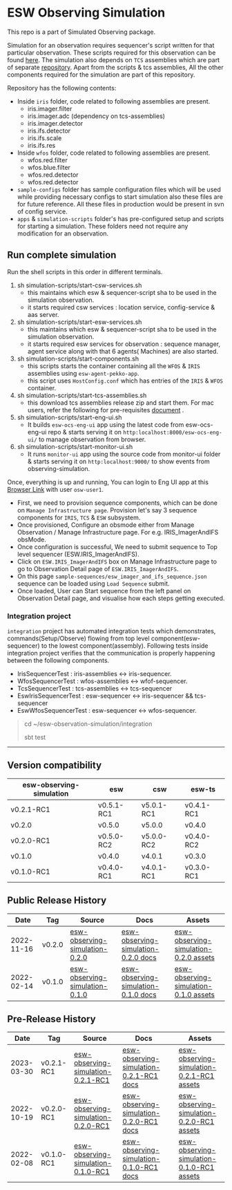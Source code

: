 # ESW Observing Simulation

This repo is a part of Simulated Observing package.

Simulation for an observation requires sequencer's script written for that particular observation. These scripts
required for this observation can be
found [here](https://github.com/tmtsoftware/sequencer-scripts/tree/esw-observing-simulation). The simulation also
depends on `TCS` assemblies which are part of separate [repository](https://github.com/tmtsoftware/tcs-vslice-0.4).
Apart from the scripts & tcs assemblies, All the other components required for the simulation are part of this
repository.

Repository has the following contents:

- Inside `iris` folder, code related to following assemblies are present.
    - iris.imager.filter
    - iris.imager.adc (dependency on tcs-assemblies)
    - iris.imager.detector
    - iris.ifs.detector
    - iris.ifs.scale
    - iris.ifs.res
- Inside `wfos` folder, code related to following assemblies are present.
    - wfos.red.filter
    - wfos.blue.filter
    - wfos.red.detector
    - wfos.red.detector
- `sample-configs` folder has sample configuration files which will be used while providing necessary configs to start
  simulation also these files are for future reference. All these files in production would be present in svn of config
  service.
- `apps` & `simulation-scripts` folder's has pre-configured setup and scripts for starting a simulation. These folders
  need not require any modification for an observation.

## Run complete simulation

Run the shell scripts in this order in different terminals.

1. sh simulation-scripts/start-csw-services.sh
    - this maintains which esw & sequencer-script sha to be used in the simulation observation.
    - it starts required csw services : location service, config-service & aas server.
2. sh simulation-scripts/start-esw-services.sh
    - this maintains which esw & sequencer-script sha to be used in the simulation observation.
    - it starts required esw services for observation : sequence manager, agent service along with that 6 agents(
      Machines) are also started.
3. sh simulation-scripts/start-components.sh
    - this scripts starts the container containing all the `WFOS` & `IRIS` assemblies using `esw-agent-pekko-app`.
    - this script uses `HostConfig.conf` which has entries of the `IRIS` & `WFOS` container.
4. sh simulation-scripts/start-tcs-assemblies.sh
    - this download tcs assemblies release zip and start them. For mac users, refer the following for
      pre-requisites [document](https://github.com/tmtsoftware/tcs-vslice-0.4#macos-12-monterey-intel-homebrew-installation-of-shared-library-dependencies)
      .
5. sh simulation-scripts/start-eng-ui.sh
    - It builds `esw-ocs-eng-ui` app using the latest code from esw-ocs-eng-ui repo & starts serving it
      on `http:localhost:8000/esw-ocs-eng-ui/` to manage observation from browser.
6. sh simulation-scripts/start-monitor-ui.sh
    - It runs `monitor-ui` app using the source code from monitor-ui folder & starts serving it
      on `http:localhost:9000/` to show events from observing-simulation.

Once, everything is up and running, You can login to Eng UI app at
this [Browser Link](http://localhost:8000/esw-ocs-eng-ui/) with user `osw-user1`.

- First, we need to provision sequence components, which can be done on `Manage Infrastructure page`. Provision let's
  say 3 sequence components for `IRIS`, `TCS` & `ESW` subsystem.
- Once provisioned, Configure an obsmode either from Manage Observation / Manage Infrastructure page. For e.g.
  IRIS_ImagerAndIFS obsMode.
- Once configuration is successful, We need to submit sequence to Top level sequencer (ESW.IRIS_ImagerAndIFS).
- Click on `ESW.IRIS_ImagerAndIFS` box on Manage Infrastructure page to go to Observation Detail page
  of `ESW.IRIS_ImagerAndIFS`.
- On this page `sample-sequences/esw_imager_and_ifs_sequence.json` sequence can be loaded using `Load Sequence` submit.
- Once loaded, User can Start sequence from the left panel on Observation Detail page, and visualise how each steps
  getting executed.

### Integration project

`integration` project has automated integration tests which demonstrates, commands(Setup/Observe) flowing from top level
component(esw-sequencer) to the lowest component(assembly). Following tests inside integration project verifies that the
communication is properly happening between the following components.

- IrisSequencerTest : iris-assemblies <-> iris-sequencer.
- WfosSequencerTest : wfos-assemblies <-> wfof-sequencer.
- TcsSequencerTest : tcs-assemblies <-> tcs-sequencer
- EswIrisSequencerTest : esw-sequencer <-> iris-sequencer && tcs-sequencer
- EswWfosSequencerTest : esw-sequencer <-> wfos-sequencer.

> cd ~/esw-observation-simulation/integration
>
> sbt test
---

## Version compatibility

| esw-observing-simulation | esw        | csw        | esw-ts     |
|--------------------------|------------|------------|------------|
| v0.2.1-RC1               | v0.5.1-RC1 | v5.0.1-RC1 | v0.4.1-RC1 |
| v0.2.0                   | v0.5.0     | v5.0.0     | v0.4.0     |
| v0.2.0-RC1               | v0.5.0-RC2 | v5.0.0-RC2 | v0.4.0-RC2 |
| v0.1.0                   | v0.4.0     | v4.0.1     | v0.3.0     |
| v0.1.0-RC1               | v0.4.0-RC1 | v4.0.1-RC1 | v0.3.0-RC1 |

## Public Release History

| Date       | Tag    | Source                                                                                                | Docs                                                                                                                 | Assets                                                                                                               |
|------------|--------|-------------------------------------------------------------------------------------------------------|----------------------------------------------------------------------------------------------------------------------|----------------------------------------------------------------------------------------------------------------------|
| 2022-11-16 | v0.2.0 | [esw-observing-simulation-0.2.0](https://github.com/tmtsoftware/esw-observing-simulation/tree/v0.2.0) | [esw-observing-simulation-0.2.0 docs](https://github.com/tmtsoftware/esw-observing-simulation/blob/v0.2.0/README.md) | [esw-observing-simulation-0.2.0 assets](https://github.com/tmtsoftware/esw-observing-simulation/releases/tag/v0.2.0) |
| 2022-02-14 | v0.1.0 | [esw-observing-simulation-0.1.0](https://github.com/tmtsoftware/esw-observing-simulation/tree/v0.1.0) | [esw-observing-simulation-0.1.0 docs](https://github.com/tmtsoftware/esw-observing-simulation/blob/v0.1.0/README.md) | [esw-observing-simulation-0.1.0 assets](https://github.com/tmtsoftware/esw-observing-simulation/releases/tag/v0.1.0) |

## Pre-Release History

| Date       | Tag        | Source                                                                                                        | Docs                                                                                                                     |     | Assets                                                                                                                       |
|------------|------------|---------------------------------------------------------------------------------------------------------------|--------------------------------------------------------------------------------------------------------------------------|-----|------------------------------------------------------------------------------------------------------------------------------|
| 2023-03-30 | v0.2.1-RC1 | [esw-observing-simulation-0.2.1-RC1](https://github.com/tmtsoftware/esw-observing-simulation/tree/v0.2.1-RC1) | [esw-observing-simulation-0.2.1-RC1 docs](https://github.com/tmtsoftware/esw-observing-simulation/blob/v0.2.1/README.md) |     | [esw-observing-simulation-0.2.1-RC1 assets](https://github.com/tmtsoftware/esw-observing-simulation/releases/tag/v0.2.1-RC1) |
| 2022-10-19 | v0.2.0-RC1 | [esw-observing-simulation-0.2.0-RC1](https://github.com/tmtsoftware/esw-observing-simulation/tree/v0.2.0-RC1) | [esw-observing-simulation-0.2.0-RC1 docs](https://github.com/tmtsoftware/esw-observing-simulation/blob/v0.2.0/README.md) |     | [esw-observing-simulation-0.2.0-RC1 assets](https://github.com/tmtsoftware/esw-observing-simulation/releases/tag/v0.2.0-RC1) |
| 2022-02-08 | v0.1.0-RC1 | [esw-observing-simulation-0.1.0-RC1](https://github.com/tmtsoftware/esw-observing-simulation/tree/v0.1.0-RC1) | [esw-observing-simulation-0.1.0-RC1 docs](https://github.com/tmtsoftware/esw-observing-simulation/blob/v0.1.0/README.md) |     | [esw-observing-simulation-0.1.0-RC1 assets](https://github.com/tmtsoftware/esw-observing-simulation/releases/tag/v0.1.0-RC1) |
